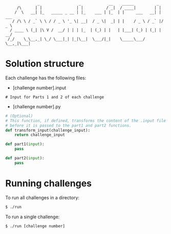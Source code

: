 ```
              _                 _            __    _____          _
     /\      | |               | |          / _|  / ____|        | |
    /  \   __| |_   _____ _ __ | |_    ___ | |_  | |     ___   __| | ___
   / /\ \ / _` \ \ / / _ \ '_ \| __|  / _ \|  _| | |    / _ \ / _` |/ _ \
  / ____ \ (_| |\ V /  __/ | | | |_  | (_) | |   | |___| (_) | (_| |  __/
 /_/    \_\__,_| \_/ \___|_| |_|\__|  \___/|_|    \_____\___/ \__,_|\___|
```

# Solution structure

Each challenge has the following files:

* [challenge number].input

```
# Input for Parts 1 and 2 of each challenge
```

* [challenge number].py

```python
# (Optional)
# This function, if defined, transforms the content of the .input file
# before it is passed to the part1 and part2 functions.
def transform_input(challenge_input):
	return challenge_input

def part1(input):
    pass

def part2(input):
    pass
```

# Running challenges

To run all challenges in a directory:

```sh
$ ./run
```

To run a single challenge:

```sh
$ ./run [challenge number]
```
